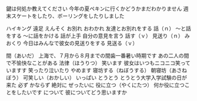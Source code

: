 鍵は何処か教えてください
今年の夏ペキンに行くかどうかまだわかりません
週末スケートをしたり、ボーリングをしたりしました


ハイキング
遠足		えんそく
お別れ		おわかれ		友達とお別れをする
話（ｎ）			～と話をする	～に話をかける		話が上手	自分の意見を言う
話す（ｖ）
見送り（ｎ）		みおくり		今日はみんなで彼女の見送りをする
見送る（ｖ）

間（あいだ）		上海で、７月から８月までの間歯一番暑い時期です		あの二人の間で不愉快なことがある
法律（ほうりつ）
笑います			彼女はいつもニコニコ笑っていますす	笑ったり泣いたり
やめます
寝坊する（ねぼうする）	朝寝坊（あさねぼう）
可笑しい（おかしい）
いっぱい
とうとう		とうとう大学入学試験の日が来た
必ず			かならず
絶対に			ぜったいに
役に立つ（やくにたつ）	何か役に立つことをしたいです
について		彼についてどう思いますか














	




